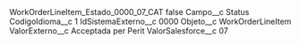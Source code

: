 <?xml version="1.0" encoding="UTF-8"?>
<CustomMetadata xmlns="http://soap.sforce.com/2006/04/metadata" xmlns:xsi="http://www.w3.org/2001/XMLSchema-instance" xmlns:xsd="http://www.w3.org/2001/XMLSchema">
    <label>WorkOrderLineItem_Estado_0000_07_CAT</label>
    <protected>false</protected>
    <values>
        <field>Campo__c</field>
        <value xsi:type="xsd:string">Status</value>
    </values>
    <values>
        <field>CodigoIdioma__c</field>
        <value xsi:type="xsd:string">1</value>
    </values>
    <values>
        <field>IdSistemaExterno__c</field>
        <value xsi:type="xsd:string">0000</value>
    </values>
    <values>
        <field>Objeto__c</field>
        <value xsi:type="xsd:string">WorkOrderLineItem</value>
    </values>
    <values>
        <field>ValorExterno__c</field>
        <value xsi:type="xsd:string">Acceptada per Perit</value>
    </values>
    <values>
        <field>ValorSalesforce__c</field>
        <value xsi:type="xsd:string">07</value>
    </values>
</CustomMetadata>
